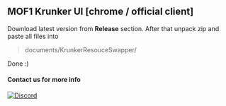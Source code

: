 ## MOF1 Krunker UI [chrome / official client]

Download latest version from **Release** section.
After that unpack zip and paste all files into

> documents/KrunkerResouceSwapper/

Done :)

#### Contact us for more info

[![Discord](https://img.shields.io/discord/436510182059802626.svg?label=Discord&logo=Discord&colorB=7289da&style=for-the-badge)
](https://discord.com/invite/K8EB9rJekG)
